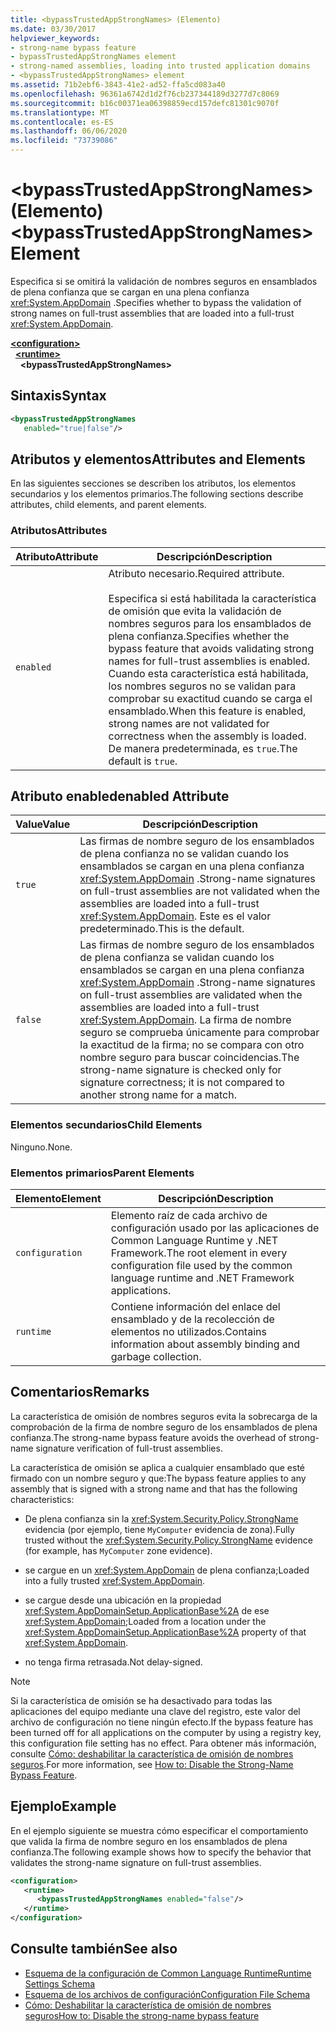 ```yaml
---
title: <bypassTrustedAppStrongNames> (Elemento)
ms.date: 03/30/2017
helpviewer_keywords:
- strong-name bypass feature
- bypassTrustedAppStrongNames element
- strong-named assemblies, loading into trusted application domains
- <bypassTrustedAppStrongNames> element
ms.assetid: 71b2ebf6-3843-41e2-ad52-ffa5cd083a40
ms.openlocfilehash: 96361a6742d1d2f76cb237344189d3277d7c8069
ms.sourcegitcommit: b16c00371ea06398859ecd157defc81301c9070f
ms.translationtype: MT
ms.contentlocale: es-ES
ms.lasthandoff: 06/06/2020
ms.locfileid: "73739086"
---
```

# <a name="bypasstrustedappstrongnames-element"></a><span data-ttu-id="64928-102">\<bypassTrustedAppStrongNames> (Elemento)</span><span class="sxs-lookup"><span data-stu-id="64928-102">\<bypassTrustedAppStrongNames> Element</span></span>

<span data-ttu-id="64928-103">Especifica si se omitirá la validación de nombres seguros en ensamblados de plena confianza que se cargan en una plena confianza <xref:System.AppDomain> .</span><span class="sxs-lookup"><span data-stu-id="64928-103">Specifies whether to bypass the validation of strong names on full-trust assemblies that are loaded into a full-trust <xref:System.AppDomain>.</span></span>

[**\<configuration>**](../configuration-element.md)\
&nbsp;&nbsp;[**\<runtime>**](runtime-element.md)\
&nbsp;&nbsp;&nbsp;&nbsp;**\<bypassTrustedAppStrongNames>**

## <a name="syntax"></a><span data-ttu-id="64928-104">Sintaxis</span><span class="sxs-lookup"><span data-stu-id="64928-104">Syntax</span></span>

```xml
<bypassTrustedAppStrongNames
   enabled="true|false"/>
```

## <a name="attributes-and-elements"></a><span data-ttu-id="64928-105">Atributos y elementos</span><span class="sxs-lookup"><span data-stu-id="64928-105">Attributes and Elements</span></span>

<span data-ttu-id="64928-106">En las siguientes secciones se describen los atributos, los elementos secundarios y los elementos primarios.</span><span class="sxs-lookup"><span data-stu-id="64928-106">The following sections describe attributes, child elements, and parent elements.</span></span>

### <a name="attributes"></a><span data-ttu-id="64928-107">Atributos</span><span class="sxs-lookup"><span data-stu-id="64928-107">Attributes</span></span>

|<span data-ttu-id="64928-108">Atributo</span><span class="sxs-lookup"><span data-stu-id="64928-108">Attribute</span></span>|<span data-ttu-id="64928-109">Descripción</span><span class="sxs-lookup"><span data-stu-id="64928-109">Description</span></span>|
|---------------|-----------------|
|`enabled`|<span data-ttu-id="64928-110">Atributo necesario.</span><span class="sxs-lookup"><span data-stu-id="64928-110">Required attribute.</span></span><br /><br /> <span data-ttu-id="64928-111">Especifica si está habilitada la característica de omisión que evita la validación de nombres seguros para los ensamblados de plena confianza.</span><span class="sxs-lookup"><span data-stu-id="64928-111">Specifies whether the bypass feature that avoids validating strong names for full-trust assemblies is enabled.</span></span> <span data-ttu-id="64928-112">Cuando esta característica está habilitada, los nombres seguros no se validan para comprobar su exactitud cuando se carga el ensamblado.</span><span class="sxs-lookup"><span data-stu-id="64928-112">When this feature is enabled, strong names are not validated for correctness when the assembly is loaded.</span></span> <span data-ttu-id="64928-113">De manera predeterminada, es `true`.</span><span class="sxs-lookup"><span data-stu-id="64928-113">The default is `true`.</span></span>|

## <a name="enabled-attribute"></a><span data-ttu-id="64928-114">Atributo enabled</span><span class="sxs-lookup"><span data-stu-id="64928-114">enabled Attribute</span></span>

|<span data-ttu-id="64928-115">Value</span><span class="sxs-lookup"><span data-stu-id="64928-115">Value</span></span>|<span data-ttu-id="64928-116">Descripción</span><span class="sxs-lookup"><span data-stu-id="64928-116">Description</span></span>|
|-----------|-----------------|
|`true`|<span data-ttu-id="64928-117">Las firmas de nombre seguro de los ensamblados de plena confianza no se validan cuando los ensamblados se cargan en una plena confianza <xref:System.AppDomain> .</span><span class="sxs-lookup"><span data-stu-id="64928-117">Strong-name signatures on full-trust assemblies are not validated when the assemblies are loaded into a full-trust <xref:System.AppDomain>.</span></span> <span data-ttu-id="64928-118">Este es el valor predeterminado.</span><span class="sxs-lookup"><span data-stu-id="64928-118">This is the default.</span></span>|
|`false`|<span data-ttu-id="64928-119">Las firmas de nombre seguro de los ensamblados de plena confianza se validan cuando los ensamblados se cargan en una plena confianza <xref:System.AppDomain> .</span><span class="sxs-lookup"><span data-stu-id="64928-119">Strong-name signatures on full-trust assemblies are validated when the assemblies are loaded into a full-trust <xref:System.AppDomain>.</span></span> <span data-ttu-id="64928-120">La firma de nombre seguro se comprueba únicamente para comprobar la exactitud de la firma; no se compara con otro nombre seguro para buscar coincidencias.</span><span class="sxs-lookup"><span data-stu-id="64928-120">The strong-name signature is checked only for signature correctness; it is not compared to another strong name for a match.</span></span>|

### <a name="child-elements"></a><span data-ttu-id="64928-121">Elementos secundarios</span><span class="sxs-lookup"><span data-stu-id="64928-121">Child Elements</span></span>

<span data-ttu-id="64928-122">Ninguno.</span><span class="sxs-lookup"><span data-stu-id="64928-122">None.</span></span>

### <a name="parent-elements"></a><span data-ttu-id="64928-123">Elementos primarios</span><span class="sxs-lookup"><span data-stu-id="64928-123">Parent Elements</span></span>

|<span data-ttu-id="64928-124">Elemento</span><span class="sxs-lookup"><span data-stu-id="64928-124">Element</span></span>|<span data-ttu-id="64928-125">Descripción</span><span class="sxs-lookup"><span data-stu-id="64928-125">Description</span></span>|
|-------------|-----------------|
|`configuration`|<span data-ttu-id="64928-126">Elemento raíz de cada archivo de configuración usado por las aplicaciones de Common Language Runtime y .NET Framework.</span><span class="sxs-lookup"><span data-stu-id="64928-126">The root element in every configuration file used by the common language runtime and .NET Framework applications.</span></span>|
|`runtime`|<span data-ttu-id="64928-127">Contiene información del enlace del ensamblado y de la recolección de elementos no utilizados.</span><span class="sxs-lookup"><span data-stu-id="64928-127">Contains information about assembly binding and garbage collection.</span></span>|

## <a name="remarks"></a><span data-ttu-id="64928-128">Comentarios</span><span class="sxs-lookup"><span data-stu-id="64928-128">Remarks</span></span>

<span data-ttu-id="64928-129">La característica de omisión de nombres seguros evita la sobrecarga de la comprobación de la firma de nombre seguro de los ensamblados de plena confianza.</span><span class="sxs-lookup"><span data-stu-id="64928-129">The strong-name bypass feature avoids the overhead of strong-name signature verification of full-trust assemblies.</span></span>

<span data-ttu-id="64928-130">La característica de omisión se aplica a cualquier ensamblado que esté firmado con un nombre seguro y que:</span><span class="sxs-lookup"><span data-stu-id="64928-130">The bypass feature applies to any assembly that is signed with a strong name and that has the following characteristics:</span></span>

- <span data-ttu-id="64928-131">De plena confianza sin la <xref:System.Security.Policy.StrongName> evidencia (por ejemplo, tiene `MyComputer` evidencia de zona).</span><span class="sxs-lookup"><span data-stu-id="64928-131">Fully trusted without the <xref:System.Security.Policy.StrongName> evidence (for example, has `MyComputer` zone evidence).</span></span>

- <span data-ttu-id="64928-132">se cargue en un <xref:System.AppDomain> de plena confianza;</span><span class="sxs-lookup"><span data-stu-id="64928-132">Loaded into a fully trusted <xref:System.AppDomain>.</span></span>

- <span data-ttu-id="64928-133">se cargue desde una ubicación en la propiedad <xref:System.AppDomainSetup.ApplicationBase%2A> de ese <xref:System.AppDomain>;</span><span class="sxs-lookup"><span data-stu-id="64928-133">Loaded from a location under the <xref:System.AppDomainSetup.ApplicationBase%2A> property of that <xref:System.AppDomain>.</span></span>

- <span data-ttu-id="64928-134">no tenga firma retrasada.</span><span class="sxs-lookup"><span data-stu-id="64928-134">Not delay-signed.</span></span>

> [!NOTE]
> <span data-ttu-id="64928-135">Si la característica de omisión se ha desactivado para todas las aplicaciones del equipo mediante una clave del registro, este valor del archivo de configuración no tiene ningún efecto.</span><span class="sxs-lookup"><span data-stu-id="64928-135">If the bypass feature has been turned off for all applications on the computer by using a registry key, this configuration file setting has no effect.</span></span> <span data-ttu-id="64928-136">Para obtener más información, consulte [Cómo: deshabilitar la característica de omisión de nombres seguros](../../../../standard/assembly/disable-strong-name-bypass-feature.md).</span><span class="sxs-lookup"><span data-stu-id="64928-136">For more information, see [How to: Disable the Strong-Name Bypass Feature](../../../../standard/assembly/disable-strong-name-bypass-feature.md).</span></span>

## <a name="example"></a><span data-ttu-id="64928-137">Ejemplo</span><span class="sxs-lookup"><span data-stu-id="64928-137">Example</span></span>

<span data-ttu-id="64928-138">En el ejemplo siguiente se muestra cómo especificar el comportamiento que valida la firma de nombre seguro en los ensamblados de plena confianza.</span><span class="sxs-lookup"><span data-stu-id="64928-138">The following example shows how to specify the behavior that validates the strong-name signature on full-trust assemblies.</span></span>

```xml
<configuration>
   <runtime>
      <bypassTrustedAppStrongNames enabled="false"/>
   </runtime>
</configuration>
```

## <a name="see-also"></a><span data-ttu-id="64928-139">Consulte también</span><span class="sxs-lookup"><span data-stu-id="64928-139">See also</span></span>

- [<span data-ttu-id="64928-140">Esquema de la configuración de Common Language Runtime</span><span class="sxs-lookup"><span data-stu-id="64928-140">Runtime Settings Schema</span></span>](index.md)
- [<span data-ttu-id="64928-141">Esquema de los archivos de configuración</span><span class="sxs-lookup"><span data-stu-id="64928-141">Configuration File Schema</span></span>](../index.md)
- [<span data-ttu-id="64928-142">Cómo: Deshabilitar la característica de omisión de nombres seguros</span><span class="sxs-lookup"><span data-stu-id="64928-142">How to: Disable the strong-name bypass feature</span></span>](../../../../standard/assembly/disable-strong-name-bypass-feature.md)
